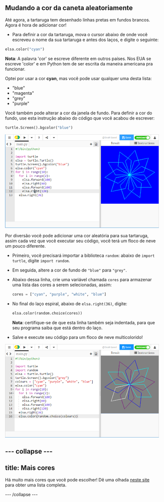 ## Mudando a cor da caneta aleatoriamente

Até agora, a tartaruga tem desenhado linhas pretas em fundos brancos. Agora é hora de adicionar cor!

- Para definir a cor da tartaruga, mova o cursor abaixo de onde você escreveu o nome da sua tartaruga e antes dos laços, e digite o seguinte:

```python
elsa.color("cyan")
```

**Nota**: A palavra 'cor' se escreve diferente em outros países. Nos EUA se escreve 'color' e em Python tem de ser escrita da maneira americana pra funcionar.

Optei por usar a cor **cyan**, mas você pode usar qualquer uma desta lista:

- "blue"
- "magenta"
- "grey"
- "purple"

Você também pode alterar a cor da janela de fundo. Para definir a cor do fundo, use esta instrução abaixo do código que você acabou de escrever:

```python
turtle.Screen().bgcolor("blue")
```

![](images/colour.png)

Por diversão você pode adicionar uma cor aleatória para sua tartaruga, assim cada vez que você executar seu código, você terá um floco de neve um pouco diferente.

- Primeiro, você precisará importar a biblioteca `random`: abaixo de `import turtle`, digite `import random`.

- Em seguida, altere a cor de fundo de `"blue"` para `"grey"`.

- Abaixo dessa linha, crie uma variável chamada `cores` para armazenar uma lista das cores a serem selecionadas, assim:
    
    ```python
    cores = ["cyan", "purple", "white", "blue"]
    ```

- No final do laço espiral, abaixo de `elsa.right(36)`, digite:
    
    ```python
    elsa.color(random.choice(cores))  
    ```
    
    **Nota**: certifique-se de que esta linha também seja indentada, para que seu programa saiba que está dentro do laço.

- Salve e execute seu código para um floco de neve multicolorido!

![](images/colour-list.png)

## \--- collapse \---

## title: Mais cores

Há muito mais cores que você pode escolher! Dê uma olhada [neste site](https://wiki.tcl.tk/37701) para obter uma lista completa.

\--- /collapse \---